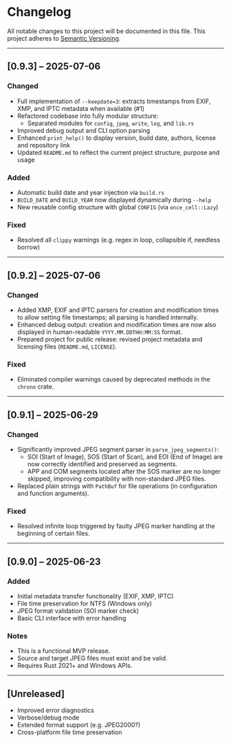 # Changelog

All notable changes to this project will be documented in this file.
This project adheres to [Semantic Versioning](https://semver.org/).

---

## [0.9.3] – 2025-07-06

### Changed
- Full implementation of `--keepdate=3`: extracts timestamps from EXIF, XMP, and IPTC metadata when available (#1)
- Refactored codebase into fully modular structure:
  - Separated modules for `config`, `jpeg`, `write`, `log`, and `lib.rs`
- Improved debug output and CLI option parsing
- Enhanced `print_help()` to display version, build date, authors, license and repository link
- Updated `README.md` to reflect the current project structure, purpose and usage

### Added
- Automatic build date and year injection via `build.rs`
- `BUILD_DATE` and `BUILD_YEAR` now displayed dynamically during `--help`
- New reusable config structure with global `CONFIG` (via `once_cell::Lazy`)

### Fixed
- Resolved all `clippy` warnings (e.g. regex in loop, collapsible if, needless borrow)

---

## [0.9.2] – 2025-07-06
### Changed
- Added XMP, EXIF and IPTC parsers for creation and modification times to allow setting file timestamps; all parsing is handled internally.
- Enhanced debug output: creation and modification times are now also displayed in human-readable `YYYY.MM.DDTHH:MM:SS` format.
- Prepared project for public release: revised project metadata and licensing files (`README.md`, `LICENSE`).

### Fixed
- Eliminated compiler warnings caused by deprecated methods in the `chrono` crate.

---

## [0.9.1] – 2025-06-29
### Changed
- Significantly improved JPEG segment parser in `parse_jpeg_segments()`:
  - SOI (Start of Image), SOS (Start of Scan), and EOI (End of Image) are now correctly identified and preserved as segments.
  - APP and COM segments located after the SOS marker are no longer skipped, improving compatibility with non-standard JPEG files.
- Replaced plain strings with `PathBuf` for file operations (in configuration and function arguments).

### Fixed
- Resolved infinite loop triggered by faulty JPEG marker handling at the beginning of certain files.

---

## [0.9.0] – 2025-06-23
### Added
- Initial metadata transfer functionality (EXIF, XMP, IPTC)
- File time preservation for NTFS (Windows only)
- JPEG format validation (SOI marker check)
- Basic CLI interface with error handling

### Notes
- This is a functional MVP release.
- Source and target JPEG files must exist and be valid.
- Requires Rust 2021+ and Windows APIs.

---

## [Unreleased]
- Improved error diagnostics
- Verbose/debug mode
- Extended format support (e.g. JPEG2000?)
- Cross-platform file time preservation
